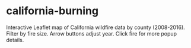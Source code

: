 # california-burning
Interactive Leaflet map of California wildfire data by county (2008-2016). Filter by fire size. Arrow buttons adjust year. Click fire for more popup details.
